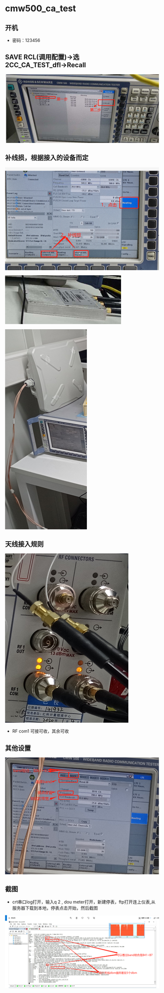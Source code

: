 # cmw500_ca_test

## 开机

- 密码：123456

## SAVE RCL(调用配置)→选2CC_CA_TEST_dfl→Recall

![调用配置](./img/1.png)

## 补线损，根据接入的设备而定

![补线损](./img/2.png)

![补10](./img/3.png)

![补30](./img/4.png)

## 天线接入规则

![接入规则](./img/5.png)

- RF com1 可接可收，其余可收
  
## 其他设置

![其他设置](./img/6.png)

## 截图

- crt串口log打开，输入q 2 ,  dou meter打开，新建停表，ftp打开连上仪表,从服务器下载到本地，停表点击开始，然后截图
  
![截图](./img/7.png)
